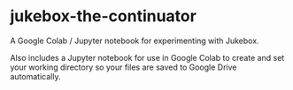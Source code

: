 # jukebox-the-continuator
A Google Colab / Jupyter notebook for experimenting with Jukebox.

Also includes a Jupyter notebook for use in Google Colab to create and set your working directory so your files are saved to Google Drive automatically.
